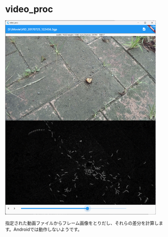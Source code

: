 # video_proc

<img src="../pic/video_proc.png" width=480/>

指定された動画ファイルからフレーム画像をとりだし、それらの差分を計算します。Androidでは動作しないようです。
